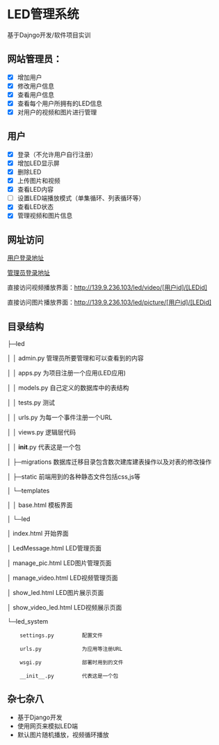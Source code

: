 # LED管理系统
基于Dajngo开发/软件项目实训

## 网站管理员：
- [x] 增加用户
- [x] 修改用户信息
- [x] 查看用户信息
- [x] 查看每个用户所拥有的LED信息
- [x] 对用户的视频和图片进行管理

## 用户
- [x] 登录（不允许用户自行注册）
- [x] 增加LED显示屏
- [x] 删除LED 
- [x] 上传图片和视频
- [x] 查看LED内容
- [ ] 设置LED端播放模式（单集循环、列表循环等）
- [x] 查看LED状态
- [x] 管理视频和图片信息

## 网址访问
[用户登录地址](http://139.9.236.103/led/)

[管理员登录地址](http://139.9.236.103/admin/)

直接访问视频播放界面：http://139.9.236.103/led/video/[用户id]/[LEDid]

直接访问图片播放界面：http://139.9.236.103/led/picture/[用户id]/[LEDid]

## 目录结构

├─led

│  │  admin.py          管理员所要管理和可以查看到的内容

│  │  apps.py           为项目注册一个应用(LED应用)

│  │  models.py     自己定义的数据库中的表结构

│  │  tests.py          测试

│  │  urls.py           为每一个事件注册一个URL

│  │  views.py          逻辑层代码

│  │  __init__.py       代表这是一个包

│  ├─migrations     数据库迁移目录包含数次建库建表操作以及对表的修改操作

│  ├─static         前端用到的各种静态文件包括css,js等

│  └─templates

│      │  base.html 模板界面

│      └─led

│              index.html           开始界面

│              LedMessage.html      LED管理页面

│              manage_pic.html      LED图片管理页面

│              manage_video.html    LED视频管理页面

│              show_led.html        LED图片展示页面

│              show_video_led.html  LED视频展示页面

└─led_system

        settings.py         配置文件

        urls.py             为应用等注册URL

        wsgi.py             部署时用到的文件

        __init__.py         代表这是一个包




## 杂七杂八
- 基于Django开发
- 使用网页来模拟LED端
- 默认图片随机播放，视频循环播放
